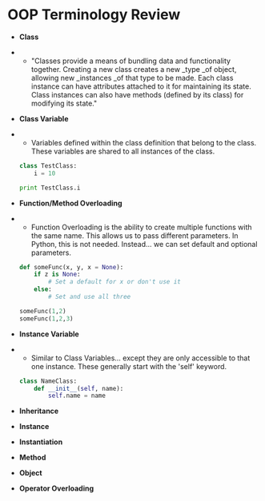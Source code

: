 # OOP Terminology Review

* **Class**
* * "Classes provide a means of bundling data and functionality together. Creating a new class creates a new
    \_type \_of object, allowing new \_instances \_of that type to be made. Each class instance can have attributes attached to it for maintaining its state. Class instances can also have methods \(defined by its class\) for modifying its state."
* **Class Variable**
* * Variables defined within the class definition that belong to the class. These variables are shared to all instances of the class. 

  ```py
  class TestClass:
      i = 10

  print TestClass.i
  ```
* **Function/Method Overloading**

* * Function Overloading is the ability to create multiple functions with the same name. This allows us to pass different parameters. In Python, this is not needed. Instead... we can set default and optional parameters. 

  ```py
  def someFunc(x, y, x = None):
      if z is None:
          # Set a default for x or don't use it
      else:
          # Set and use all three

  someFunc(1,2)
  someFunc(1,2,3)
  ```
* **Instance Variable**
* * Similar to Class Variables... except they are only accessible to that one instance. These generally start with the 'self' keyword. 

  ```py
  class NameClass:
      def __init__(self, name):
          self.name = name
  ```
* **Inheritance**
* **Instance**
* **Instantiation**
* **Method**
* **Object**
* **Operator Overloading**



